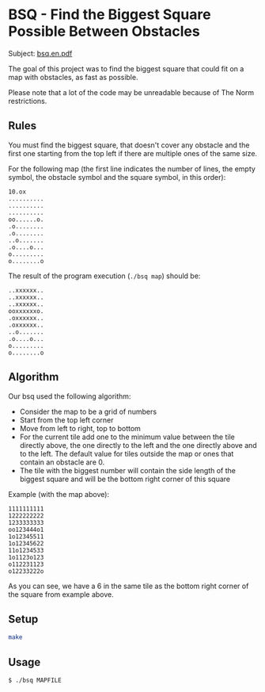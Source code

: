 # BSQ - Find the Biggest Square Possible Between Obstacles

Subject: [bsq.en.pdf](bsq.en.pdf)

The goal of this project was to find the biggest square that could fit on a map
with obstacles, as fast as possible.

Please note that a lot of the code may be unreadable because of The Norm
restrictions.

## Rules

You must find the biggest square, that doesn't cover any obstacle and the first
one starting from the top left if there are multiple ones of the same size.

For the following map (the first line indicates the number of lines, the empty
symbol, the obstacle symbol and the square symbol, in this order):

```
10.ox
..........
..........
..........
oo......o.
.o........
.o........
..o.......
.o....o...
o.........
o........o
```

The result of the program execution (`./bsq map`) should be:

```
..xxxxxx..
..xxxxxx..
..xxxxxx..
ooxxxxxxo.
.oxxxxxx..
.oxxxxxx..
..o.......
.o....o...
o.........
o........o
```

## Algorithm

Our bsq used the following algorithm:

- Consider the map to be a grid of numbers
- Start from the top left corner
- Move from left to right, top to bottom
- For the current tile add one to the minimum value between the tile directly
  above, the one directly to the left and the one directly above and to the
  left. The default value for tiles outside the map or ones that contain an
  obstacle are 0.
- The tile with the biggest number will contain the side length of the biggest
  square and will be the bottom right corner of this square

Example (with the map above):

```
1111111111
1222222222
1233333333
oo123444o1
1o12345511
1o12345622
11o1234533
1o1123o123
o112231123
o12233222o
```

As you can see, we have a 6 in the same tile as the bottom right corner of the
square from example above.

## Setup

```sh
make
```

## Usage

```
$ ./bsq MAPFILE
```
